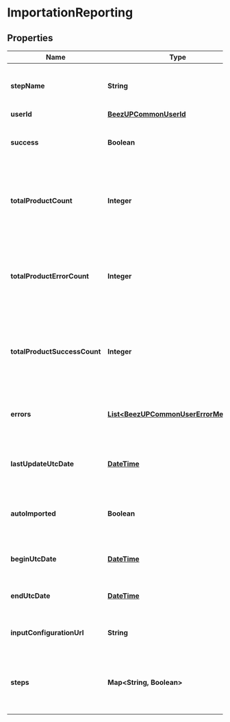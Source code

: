
# ImportationReporting

## Properties
Name | Type | Description | Notes
------------ | ------------- | ------------- | -------------
**stepName** | **String** | The last step name of the importation process |  [optional]
**userId** | [**BeezUPCommonUserId**](BeezUPCommonUserId.md) |  |  [optional]
**success** | **Boolean** | Indicate if the importation succeed or not. |  [optional]
**totalProductCount** | **Integer** | Indicate the total product count detected in the catalog during the importation. |  [optional]
**totalProductErrorCount** | **Integer** | Indicate the total product count in error detected in the catalog during the importation. |  [optional]
**totalProductSuccessCount** | **Integer** | Indicate the total product count in success in the catalog during the importation. |  [optional]
**errors** | [**List&lt;BeezUPCommonUserErrorMessage&gt;**](BeezUPCommonUserErrorMessage.md) | Indicate the error message list related to this importation. |  [optional]
**lastUpdateUtcDate** | [**DateTime**](DateTime.md) | Indicate the last update UTC date of the reporting. | 
**autoImported** | **Boolean** | Indicate if this importation is an auto import or not. |  [optional]
**beginUtcDate** | [**DateTime**](DateTime.md) | Indicate the begin UTC date of this importation. | 
**endUtcDate** | [**DateTime**](DateTime.md) | Indicate the end UTC date of this importation. |  [optional]
**inputConfigurationUrl** | **String** | Indicate the input url of this importation. |  [optional]
**steps** | **Map&lt;String, Boolean&gt;** | Indicate the steps that have been passed during the importation process | 



